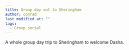 ```yaml
---
title: Group day out to Sheringham
author: conrad
last_modified_at: ""
tags:
  - Group social
---
```

<!-- excerpt start -->
A whole group day trip to Sheringham to welcome Dasha.
<!-- excerpt end -->
